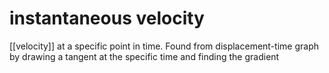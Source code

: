 # instantaneous velocity

[[velocity]] at a specific point in time. Found from displacement-time graph by drawing a tangent at the specific time and finding the gradient 